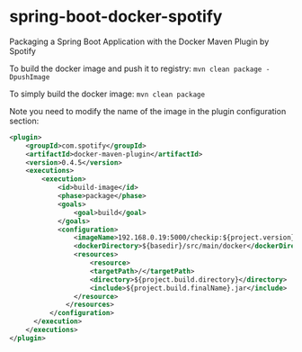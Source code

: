 # spring-boot-docker-spotify
Packaging a Spring Boot Application with the Docker Maven Plugin by Spotify

To build the docker image and push it to registry: `mvn clean package -DpushImage`

To simply build the docker image: `mvn clean package`

Note you need to modify the name of the image in the plugin configuration section:

```xml
<plugin>
	<groupId>com.spotify</groupId>
	<artifactId>docker-maven-plugin</artifactId>
	<version>0.4.5</version>
	<executions>
		<execution>
			<id>build-image</id>
			<phase>package</phase>
			<goals>
				<goal>build</goal>
			</goals>
			<configuration>
				<imageName>192.168.0.19:5000/checkip:${project.version}</imageName>
				<dockerDirectory>${basedir}/src/main/docker</dockerDirectory>
				<resources>
					<resource>
  					<targetPath>/</targetPath>
	  				<directory>${project.build.directory}</directory>
		  			<include>${project.build.finalName}.jar</include>
			  	</resource>
			  </resources>
		  </configuration>
	  </execution>
	</executions>
</plugin>
```
